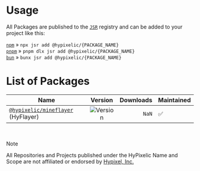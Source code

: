 # Usage

All Packages are published to the [`JSR`](https://jsr.io) registry and can be added to your project like this:

[`npm`](https://npmjs.com/) » `npx jsr add @hypixelic/{PACKAGE_NAME}`<br/>
[`pnpm`](https://pnpm.io/) » `pnpm dlx jsr add @hypixelic/{PACKAGE_NAME}`<br/>
[`bun`](https://bun.sh/) » `bunx jsr add @hypixelic/{PACKAGE_NAME}`

# List of Packages

| Name                                                                                            |                                   Version                                          | Downloads | Maintained |
| ----------------------------------------------------------------------------------------------- | :--------------------------------------------------------------------------------: | --------: | ---------- |
| [`@hypixelic/mineflayer`](https://jsr.io/@hypixelic/mineflayer) (HyFlayer)                      |      ![Version](https://img.shields.io/jsr/v/%40hypixelic/mineflayer?label=)       | `NaN`     | ✅         |

</br>

> [!NOTE]
> All Repositories and Projects published under the HyPixelic Name and Scope are not affiliated or endorsed by [Hypixel, Inc.](https://hypixel.net/)
